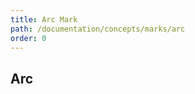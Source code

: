 ```yaml
---
title: Arc Mark
path: /documentation/concepts/marks/arc
order: 0
---
```


## Arc

<arc-tester></arc-tester>
